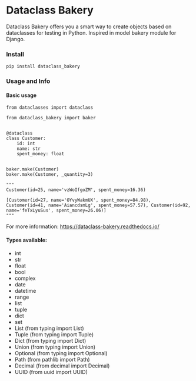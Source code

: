 # Dataclass Bakery
Dataclass Bakery offers you a smart way to create objects based on dataclasses for testing in Python.
Inspired in model bakery module for Django.

### Install

`pip install dataclass_bakery`

### Usage and Info

#### Basic usage

```
from dataclasses import dataclass

from dataclass_bakery import baker


@dataclass
class Customer:
    id: int
    name: str
    spent_money: float
    
    
baker.make(Customer)
baker.make(Customer, _quantity=3)

"""
Customer(id=25, name='vzWoIfgoZM', spent_money=16.36)

[Customer(id=27, name='OYvyWakmUX', spent_money=84.98), Customer(id=41, name='AiancdsmLg', spent_money=57.57), Customer(id=92, name='feTxLyuSus', spent_money=26.06)]
"""
```

For more information: https://dataclass-bakery.readthedocs.io/

#### Types available:

 - int
 - str
 - float
 - bool
 - complex
 - date
 - datetime
 - range
 - list
 - tuple
 - dict
 - set
 - List (from typing import List)
 - Tuple (from typing import Tuple)
 - Dict (from typing import Dict)
 - Union (from typing import Union)
 - Optional (from typing import Optional)
 - Path (from pathlib import Path)
 - Decimal (from decimal import Decimal)
 - UUID (from uuid import UUID)
